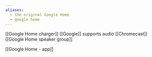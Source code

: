 ```yaml
---
aliases:
  - the original Google Home
  - google home
---
```


[[Google Home charger]]
[[Google]]
supports audio [[Chromecast]]
[[Google Home speaker group]]

[[Google Home - app]]
